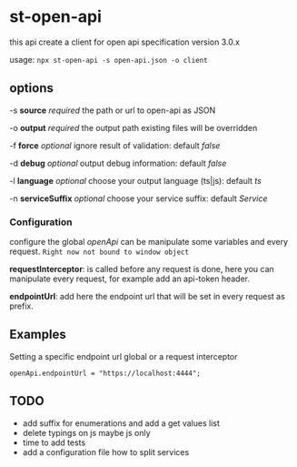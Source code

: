 # st-open-api

this api create a client for open api specification version 3.0.x

usage:
`npx st-open-api -s open-api.json -o client`

## options
-s **source** _required_ the path or url to open-api as JSON

-o **output** _required_ the output path existing files will be overridden

-f **force** _optional_  ignore result of validation: default _false_

-d **debug** _optional_  output debug information: default _false_

-l **language** _optional_ choose your output language (ts|js): default _ts_

-n **serviceSuffix** _optional_ choose your service suffix: default _Service_

### Configuration

configure the global _openApi_ can be manipulate some variables and every request.
`Right now not bound to window object`
 
**requestInterceptor**: is called before any request is done, here you can manipulate every request, for example add an api-token header.
 
**endpointUrl**: add here the endpoint url that will be set in every request as prefix.

## Examples

Setting a specific endpoint url global or a request interceptor

`openApi.endpointUrl = "https://localhost:4444";`

## TODO
- add suffix for enumerations and add a get values list 
- delete typings on js maybe js only 
- time to add tests
- add a configuration file how to split services

